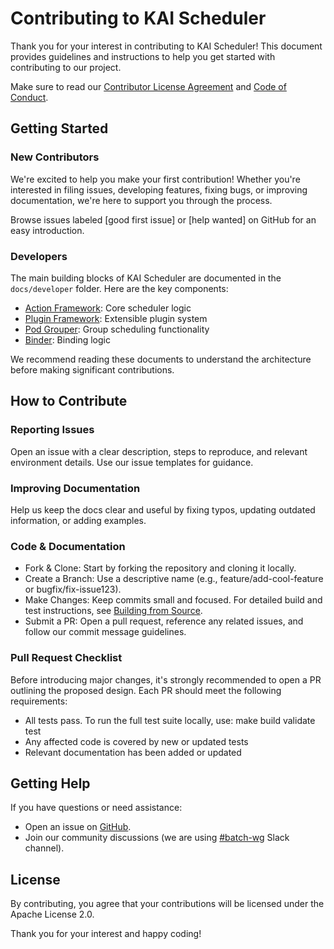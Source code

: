 # Contributing to KAI Scheduler

Thank you for your interest in contributing to KAI Scheduler! This document provides guidelines and instructions to help you get started with contributing to our project.

Make sure to read our [Contributor License Agreement](CLA.md) and [Code of Conduct](code_of_conduct.md).

## Getting Started
### New Contributors
We're excited to help you make your first contribution! Whether you're interested in filing issues, developing features, fixing bugs, or improving documentation, we're here to support you through the process.

Browse issues labeled [good first issue] or [help wanted] on GitHub for an easy introduction.

### Developers
The main building blocks of KAI Scheduler are documented in the `docs/developer` folder. Here are the key components:
- [Action Framework](docs/developer/action-framework.md): Core scheduler logic
- [Plugin Framework](docs/developer/plugin-framework.md): Extensible plugin system
- [Pod Grouper](docs/developer/pod-grouper.md): Group scheduling functionality
- [Binder](docs/developer/binder.md): Binding logic

We recommend reading these documents to understand the architecture before making significant contributions.

## How to Contribute
### Reporting Issues
Open an issue with a clear description, steps to reproduce, and relevant environment details.
Use our issue templates for guidance.

### Improving Documentation
Help us keep the docs clear and useful by fixing typos, updating outdated information, or adding examples.

### Code & Documentation
- Fork & Clone: Start by forking the repository and cloning it locally.
- Create a Branch: Use a descriptive name (e.g., feature/add-cool-feature or bugfix/fix-issue123).
- Make Changes: Keep commits small and focused. For detailed build and test instructions, see [Building from Source](docs/developer/building-from-source.md).
- Submit a PR: Open a pull request, reference any related issues, and follow our commit message guidelines.

### Pull Request Checklist
Before introducing major changes, it's strongly recommended to open a PR outlining the proposed design.
Each PR should meet the following requirements:
- All tests pass. To run the full test suite locally, use: make build validate test
- Any affected code is covered by new or updated tests
- Relevant documentation has been added or updated

## Getting Help
If you have questions or need assistance:
- Open an issue on [GitHub](https://github.com/NVIDIA/KAI-Scheduler/issues).
- Join our community discussions (we are using [#batch-wg](https://cloud-native.slack.com/archives/C02Q5DFF3MM) Slack channel).

## License
By contributing, you agree that your contributions will be licensed under the Apache License 2.0.

Thank you for your interest and happy coding!
